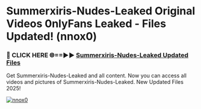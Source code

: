 # Summerxiris-Nudes-Leaked Original Videos 0nlyFans Leaked - Files Updated! (nnox0)

<h3>🔴 CLICK HERE 🌐==►► <a href="https://tinyurl.com/4mcuefdz" rel="nofollow">Summerxiris-Nudes-Leaked Updated Files</a></h3>

Get Summerxiris-Nudes-Leaked and all content. Now you can access all videos and pictures of Summerxiris-Nudes-Leaked. New Updated Files 2025!

[![nnox0](https://i.imgur.com/StAQSOY.gif)](https://tinyurl.com/4mcuefdz)
